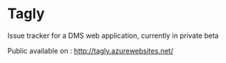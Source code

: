 # Tagly
Issue tracker for a DMS web application, currently in private beta

Public available on : http://tagly.azurewebsites.net/
